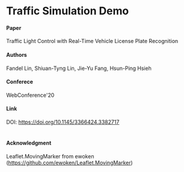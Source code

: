 # Traffic Simulation Demo

#### Paper
Traffic Light Control with Real-Time Vehicle License Plate Recognition
#### Authors
Fandel Lin, Shiuan-Tyng Lin, Jie-Yu Fang, Hsun-Ping Hsieh
#### Conferece
WebConference'20
#### Link
DOI: https://doi.org/10.1145/3366424.3382717
#
#
#
#### Acknowledgment
Leaflet.MovingMarker from ewoken (https://github.com/ewoken/Leaflet.MovingMarker)
